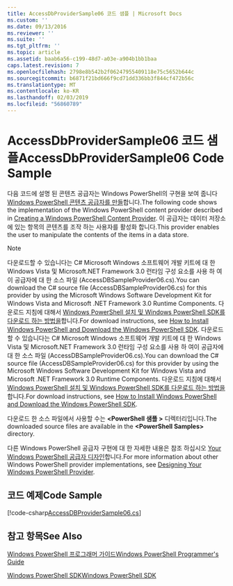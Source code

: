 ```yaml
---
title: AccessDbProviderSample06 코드 샘플 | Microsoft Docs
ms.custom: ''
ms.date: 09/13/2016
ms.reviewer: ''
ms.suite: ''
ms.tgt_pltfrm: ''
ms.topic: article
ms.assetid: baab6a56-c199-48d7-a03e-a904b1bb1baa
caps.latest.revision: 7
ms.openlocfilehash: 2798e8b542b2f06247955409118e75c5652b644c
ms.sourcegitcommit: b6871f21bd666f9cd71dd336bb3f844cf472b56c
ms.translationtype: MT
ms.contentlocale: ko-KR
ms.lasthandoff: 02/03/2019
ms.locfileid: "56860789"
---
```

# <a name="accessdbprovidersample06-code-sample"></a><span data-ttu-id="42c79-102">AccessDbProviderSample06 코드 샘플</span><span class="sxs-lookup"><span data-stu-id="42c79-102">AccessDbProviderSample06 Code Sample</span></span>

<span data-ttu-id="42c79-103">다음 코드에 설명 된 콘텐츠 공급자는 Windows PowerShell의 구현을 보여 줍니다 [Windows PowerShell 콘텐츠 공급자를 만들](./creating-a-windows-powershell-content-provider.md)합니다.</span><span class="sxs-lookup"><span data-stu-id="42c79-103">The following code shows the implementation of the Windows PowerShell content provider described in [Creating a Windows PowerShell Content Provider](./creating-a-windows-powershell-content-provider.md).</span></span> <span data-ttu-id="42c79-104">이 공급자는 데이터 저장소에 있는 항목의 콘텐츠를 조작 하는 사용자를 활성화 합니다.</span><span class="sxs-lookup"><span data-stu-id="42c79-104">This provider enables the user to manipulate the contents of the items in a data store.</span></span>

> [!NOTE]
> <span data-ttu-id="42c79-105">다운로드할 수 있습니다는 C# Microsoft Windows 소프트웨어 개발 키트에 대 한 Windows Vista 및 Microsoft.NET Framework 3.0 런타임 구성 요소를 사용 하 여이 공급자에 대 한 소스 파일 (AccessDBSampleProvider06.cs).</span><span class="sxs-lookup"><span data-stu-id="42c79-105">You can download the C# source file (AccessDBSampleProvider06.cs) for this provider by using the Microsoft Windows Software Development Kit for Windows Vista and Microsoft .NET Framework 3.0 Runtime Components.</span></span> <span data-ttu-id="42c79-106">다운로드 지침에 대해서 [Windows PowerShell 설치 및 Windows PowerShell SDK를 다운로드 하는 방법을](/powershell/developer/installing-the-windows-powershell-sdk)합니다.</span><span class="sxs-lookup"><span data-stu-id="42c79-106">For download instructions, see [How to Install Windows PowerShell and Download the Windows PowerShell SDK](/powershell/developer/installing-the-windows-powershell-sdk).</span></span>
> <span data-ttu-id="42c79-107">다운로드할 수 있습니다는 C# Microsoft Windows 소프트웨어 개발 키트에 대 한 Windows Vista 및 Microsoft.NET Framework 3.0 런타임 구성 요소를 사용 하 여이 공급자에 대 한 소스 파일 (AccessDBSampleProvider06.cs).</span><span class="sxs-lookup"><span data-stu-id="42c79-107">You can download the C# source file (AccessDBSampleProvider06.cs) for this provider by using the Microsoft Windows Software Development Kit for Windows Vista and Microsoft .NET Framework 3.0 Runtime Components.</span></span> <span data-ttu-id="42c79-108">다운로드 지침에 대해서 [Windows PowerShell 설치 및 Windows PowerShell SDK를 다운로드 하는 방법을](/powershell/developer/installing-the-windows-powershell-sdk)합니다.</span><span class="sxs-lookup"><span data-stu-id="42c79-108">For download instructions, see [How to Install Windows PowerShell and Download the Windows PowerShell SDK](/powershell/developer/installing-the-windows-powershell-sdk).</span></span>
>
> <span data-ttu-id="42c79-109">다운로드 한 소스 파일에서 사용할 수는  **\<PowerShell 샘플 >** 디렉터리입니다.</span><span class="sxs-lookup"><span data-stu-id="42c79-109">The downloaded source files are available in the **\<PowerShell Samples>** directory.</span></span>
>
> <span data-ttu-id="42c79-110">다른 Windows PowerShell 공급자 구현에 대 한 자세한 내용은 참조 하십시오 [Your Windows PowerShell 공급자 디자인](./designing-your-windows-powershell-provider.md)합니다.</span><span class="sxs-lookup"><span data-stu-id="42c79-110">For more information about other Windows PowerShell provider implementations, see [Designing Your Windows PowerShell Provider](./designing-your-windows-powershell-provider.md).</span></span>

## <a name="code-sample"></a><span data-ttu-id="42c79-111">코드 예제</span><span class="sxs-lookup"><span data-stu-id="42c79-111">Code Sample</span></span>

[!code-csharp[AccessDBProviderSample06.cs](../../powershell-sdk-samples/SDK-2.0/csharp/AccessDBProviderSample06/AccessDBProviderSample06.cs#L11-L2399 "AccessDBProviderSample06.cs")]

## <a name="see-also"></a><span data-ttu-id="42c79-112">참고 항목</span><span class="sxs-lookup"><span data-stu-id="42c79-112">See Also</span></span>

[<span data-ttu-id="42c79-113">Windows PowerShell 프로그래머 가이드</span><span class="sxs-lookup"><span data-stu-id="42c79-113">Windows PowerShell Programmer's Guide</span></span>](./windows-powershell-programmer-s-guide.md)

[<span data-ttu-id="42c79-114">Windows PowerShell SDK</span><span class="sxs-lookup"><span data-stu-id="42c79-114">Windows PowerShell SDK</span></span>](../windows-powershell-reference.md)